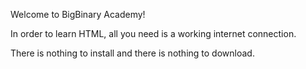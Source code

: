 Welcome to BigBinary Academy!

In order to learn HTML, all you need is a working internet connection.

There is nothing to install and there is nothing to download.
